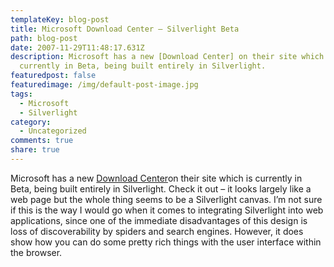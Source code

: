 ```yaml
---
templateKey: blog-post
title: Microsoft Download Center – Silverlight Beta
path: blog-post
date: 2007-11-29T11:48:17.631Z
description: Microsoft has a new [Download Center] on their site which is
  currently in Beta, being built entirely in Silverlight.
featuredpost: false
featuredimage: /img/default-post-image.jpg
tags:
  - Microsoft
  - Silverlight
category:
  - Uncategorized
comments: true
share: true
---
```

<!--StartFragment-->

[](http://silverlight.net/)Microsoft has a new [Download Center](http://preview.microsoft.com/downloads)on their site which is currently in Beta, being built entirely in Silverlight. Check it out – it looks largely like a web page but the whole thing seems to be a Silverlight canvas. I’m not sure if this is the way I would go when it comes to integrating Silverlight into web applications, since one of the immediate disadvantages of this design is loss of discoverability by spiders and search engines. However, it does show how you can do some pretty rich things with the user interface within the browser.

<!--EndFragment-->